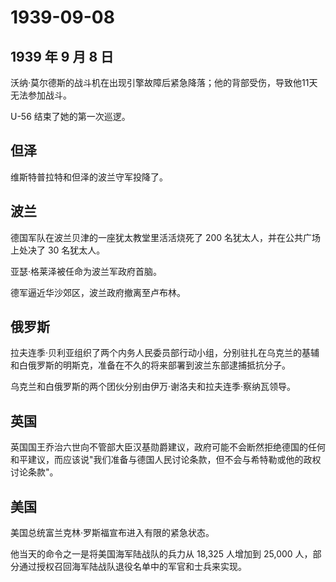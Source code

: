 # 1939-09-08

## 1939 年 9 月 8 日

沃纳·莫尔德斯的战斗机在出现引擎故障后紧急降落；他的背部受伤，导致他11天无法参加战斗。

U-56 结束了她的第一次巡逻。

## 但泽

维斯特普拉特和但泽的波兰守军投降了。

## 波兰

德国军队在波兰贝津的一座犹太教堂里活活烧死了 200
名犹太人，并在公共广场上处决了 30 名犹太人。

亚瑟·格莱泽被任命为波兰军政府首脑。

德军逼近华沙郊区，波兰政府撤离至卢布林。

## 俄罗斯

拉夫连季·贝利亚组织了两个内务人民委员部行动小组，分别驻扎在乌克兰的基辅和白俄罗斯的明斯克，准备在不久的将来部署到波兰东部逮捕抵抗分子。

乌克兰和白俄罗斯的两个团伙分别由伊万·谢洛夫和拉夫连季·察纳瓦领导。

## 英国

英国国王乔治六世向不管部大臣汉基勋爵建议，政府可能不会断然拒绝德国的任何和平建议，而应该说"我们准备与德国人民讨论条款，但不会与希特勒或他的政权讨论条款"。

## 美国

美国总统富兰克林·罗斯福宣布进入有限的紧急状态。

他当天的命令之一是将美国海军陆战队的兵力从 18,325 人增加到 25,000
人，部分通过授权召回海军陆战队退役名单中的军官和士兵来实现。

